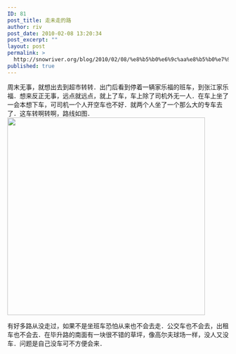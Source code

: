 ```yaml
---
ID: 81
post_title: 走未走的路
author: riv
post_date: 2010-02-08 13:20:34
post_excerpt: ""
layout: post
permalink: >
  http://snowriver.org/blog/2010/02/08/%e8%b5%b0%e6%9c%aa%e8%b5%b0%e7%9a%84%e8%b7%af/
published: true
---
```

周末无事，就想出去到超市转转．出门后看到停着一辆家乐福的班车，到张江家乐福．想来反正无事，远点就远点，就上了车，车上除了司机外无一人．在车上坐了一会本想下车，可司机一个人开空车也不好．就两个人坐了一个那么大的专车去了．这车转啊转啊，路线如图．
<a href="http://snowriver.org/blog/wp-content/uploads/2010/02/WayToZhangjiangCaraffer.jpg"><img src="http://snowriver.org/blog/wp-content/uploads/2010/02/WayToZhangjiangCaraffer-300x169.jpg" alt="" title="WayToZhangjiangCaraffer" width="450" class="alignnone size-medium wp-image-80" /></a>

有好多路从没走过，如果不是坐班车恐怕从来也不会去走．公交车也不会去，出租车也不会去．在毕升路的南面有一块很不错的草坪，像高尔夫球场一样，没人又没车．问题是自己没车可不方便会来．